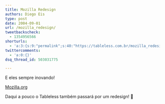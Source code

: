 ```yaml
---
title: Mozilla Redesign
authors: Diego Eis
type: post
date: 2004-09-01
url: /mozilla_redesign/
tweetbackscheck:
  - 1354956566
shorturls:
  - 'a:3:{s:9:"permalink";s:40:"https://tableless.com.br/mozilla_redesign";s:7:"tinyurl";s:26:"https://tinyurl.com/3oykt2u";s:4:"isgd";s:19:"https://is.gd/0Gy1Nu";}'
twittercomments:
  - 'a:0:{}'
dsq_thread_id: 503031775

---
```

E eles sempre inovando!
              
[Mozilla.org][1]
              
Daqui a pouco o Tableless também passará por um redesign! 🙂

 [1]: https://www.mozilla.org